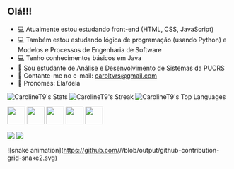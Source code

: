 ## Olá!!!
- 💻 Atualmente estou estudando front-end (HTML, CSS, JavaScript)
- 💻 Também estou estudando lógica de programação (usando Python) e Modelos e Processos de Engenharia de Software
- 💻 Tenho conhecimentos básicos em Java
- 📘 Sou estudante de Análise e Desenvolvimento de Sistemas da PUCRS
- 📨 Contante-me no e-mail: caroltvrs@gmail.com
- 🙂 Pronomes: Ela/dela

![CarolineT9's Stats](https://github-readme-stats.vercel.app/api?username=CarolineT9&theme=ayu-mirage&show_icons=true&hide_border=true&count_private=true)
![CarolineT9's Streak](https://github-readme-streak-stats.herokuapp.com/?user=CarolineT9&theme=ayu-mirage&hide_border=true)
![CarolineT9's Top Languages](https://github-readme-stats.vercel.app/api/top-langs/?username=CarolineT9&theme=ayu-mirage&show_icons=true&hide_border=true&layout=compact)


<img src="https://cdn.jsdelivr.net/gh/devicons/devicon/icons/html5/html5-original.svg" width="40px" heigh="40px"/>  <img src="https://cdn.jsdelivr.net/gh/devicons/devicon/icons/css3/css3-original.svg" width="40px" heigh="40px"/>  <img src="https://cdn.jsdelivr.net/gh/devicons/devicon/icons/javascript/javascript-original.svg" width="40px" heigh="40px" />  <img src="https://cdn.jsdelivr.net/gh/devicons/devicon/icons/python/python-original.svg" width="40px" heigh="40px"  /> <img src="https://cdn.jsdelivr.net/gh/devicons/devicon/icons/java/java-original.svg" width="40px" heigh="40px"  />
          


<div>
<a href = "mailto:caroltvrs@gmail.com"><img src="https://img.shields.io/badge/Gmail-D14836?style=for-the-badge&logo=gmail&logoColor=white" target="_blank"></a>
<a href="https://www.linkedin.com/in/caroline-tavares-65150b189/" target="_blank"><img src="https://img.shields.io/badge/-LinkedIn-%230077B5?style=for-the-badge&logo=linkedin&logoColor=white" target="_blank"></a>   
</div>

![snake animation](https://github.com/<seu user name>/<CarolinT9>/blob/output/github-contribution-grid-snake2.svg)
          
          
          
